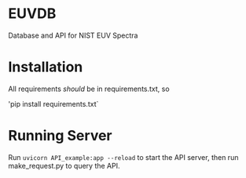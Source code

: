 # EUVDB
Database and API for NIST EUV Spectra

# Installation
All requirements *should* be in requirements.txt, so

'pip install requirements.txt`

# Running Server
Run `uvicorn API_example:app --reload` to start the API server, then run make_request.py to query the API.

